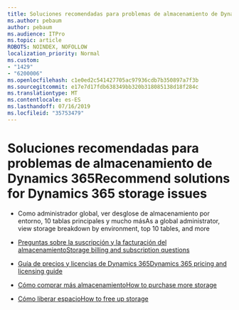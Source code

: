 ```yaml
---
title: Soluciones recomendadas para problemas de almacenamiento de Dynamics 365
ms.author: pebaum
author: pebaum
ms.audience: ITPro
ms.topic: article
ROBOTS: NOINDEX, NOFOLLOW
localization_priority: Normal
ms.custom:
- "1429"
- "6200006"
ms.openlocfilehash: c1e0ed2c541427705ac97936cdb7b350897a7f3b
ms.sourcegitcommit: e17e7d17fdb638349bb320b318085138d18f284c
ms.translationtype: MT
ms.contentlocale: es-ES
ms.lasthandoff: 07/16/2019
ms.locfileid: "35753479"
---
```

# <a name="recommend-solutions-for-dynamics-365-storage-issues"></a><span data-ttu-id="356ce-102">Soluciones recomendadas para problemas de almacenamiento de Dynamics 365</span><span class="sxs-lookup"><span data-stu-id="356ce-102">Recommend solutions for Dynamics 365 storage issues</span></span>

* <span data-ttu-id="356ce-103">Como administrador global, ver desglose de almacenamiento por entorno, 10 tablas principales y mucho más</span><span class="sxs-lookup"><span data-stu-id="356ce-103">As a global administrator, view storage breakdown by environment, top 10 tables, and more</span></span>

* [<span data-ttu-id="356ce-104">Preguntas sobre la suscripción y la facturación del almacenamiento</span><span class="sxs-lookup"><span data-stu-id="356ce-104">Storage billing and subscription questions</span></span>](https://docs.microsoft.com/dynamics365/customer-engagement/admin/contact-information-microsoft-dynamics-365-online-billing-support)

* [<span data-ttu-id="356ce-105">Guía de precios y licencias de Dynamics 365</span><span class="sxs-lookup"><span data-stu-id="356ce-105">Dynamics 365 pricing and licensing guide</span></span>](https://dynamics.microsoft.com/pricing/)

* [<span data-ttu-id="356ce-106">Cómo comprar más almacenamiento</span><span class="sxs-lookup"><span data-stu-id="356ce-106">How to purchase more storage</span></span>](https://docs.microsoft.com/en-us/dynamics365/customer-engagement/admin/manage-storage#add-storage-to-dynamics-365-online)

* [<span data-ttu-id="356ce-107">Cómo liberar espacio</span><span class="sxs-lookup"><span data-stu-id="356ce-107">How to free up storage</span></span>](https://docs.microsoft.com/dynamics365/customer-engagement/admin/free-storage-space)
